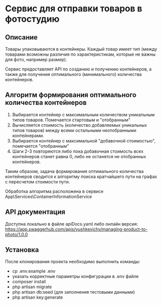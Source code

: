 # Сервис для отправки товаров в фотостудию
## Описание
Товары упаковываются в контейнеры. 
Каждый товар имеет тип (между товарами возможны различия по характеристикам, которые не важны для фото, например размер).

Сервис предоставляет API по созданию и получению контейнеров, а также для получения оптимального (минимального) количества контейнеров. 

## Алгоритм формирования оптимального количества контейнеров
1. Выбирается контейнер с максимальным количеством уникальным типов товаров. Помечается стартовым и "отобранным"
2. Вычисляется стоимость (количество добавляемых уникальных типов товаров) между всеми остальными неотобранными контейнерами.
3. Выбирается контейнер с максимальной "добавочной стоимостью", помечается "отобранным"
4. Шаги 2-3 повторяются либо пока добавочная стоимость всех контейнеров станет равна 0, либо не останется не отобранных контейнеров.

Таким образом, задача формирования оптимального количества контейнеров сводится к алгоритму поиска кратчайшего пути на графах с пересчетом стоимости пути. 

Обработка алгоритма расположена в сервисе App\Services\ContainerInformationService

## API документация 
Доступна локально в файле apiDocs.yaml либо онлайн версия: https://app.swaggerhub.com/apis/yushkevichv/managing-product-to-photo/1.0.0 

## Установка
После клонирования проекта необходимо выполнить команды:
* cp .env.example .env
* указать корректные параметры конфигурации в .env файле
* composer install
* php artisan migrate
* php artisan db:seed (для заполнения тестовыми данными)
* php artisan key:generate 
